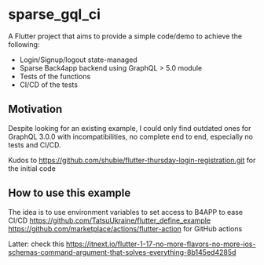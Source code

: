 # sparse_gql_ci

A Flutter project that aims to provide a simple code/demo to achieve the following:

- Login/Signup/logout state-managed
- Sparse Back4app backend using GraphQL > 5.0 module
- Tests of the functions
- CI/CD of the tests

## Motivation

Despite looking for an existing example, I could only find outdated ones for GraphQL 3.0.0 with incompatibilities, no complete end to end, especially no tests and CI/CD.

Kudos to <https://github.com/shubie/flutter-thursday-login-registration.git> for the initial code

## How to use this example

The idea is to use environment variables to set access to B4APP to ease CI/CD
<https://github.com/TatsuUkraine/flutter_define_example>
<https://github.com/marketplace/actions/flutter-action> for GitHub actions

Latter: check this <https://itnext.io/flutter-1-17-no-more-flavors-no-more-ios-schemas-command-argument-that-solves-everything-8b145ed4285d>
